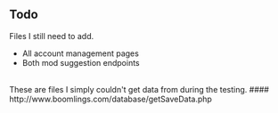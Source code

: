 ## Todo
Files I still need to add.
<ul>
  <li>All account management pages</li>
  <li>Both mod suggestion endpoints</li>
</ul>
<br>
These are files I simply couldn't get data from during the testing.
#### 	http://www.boomlings.com/database/getSaveData.php
